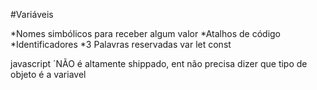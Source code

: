 #Variáveis

*Nomes simbólicos para receber algum valor
*Atalhos de código
*Identificadores
*3 Palavras reservadas 
var 
let
const



javascript ´NÃO é altamente shippado, ent não precisa dizer que tipo de objeto é a variavel